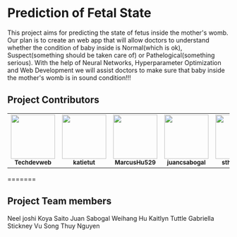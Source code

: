 # Prediction of Fetal State
This project aims for predicting the state of fetus inside the mother's womb. Our plan is to create an web app that will allow doctors to understand whether the condition of baby inside is Normal(which is ok), Suspect(something should be taken care of) or Pathelogical(something serious). With the help of Neural Networks, Hyperparameter Optimization and Web Development we will assist doctors to make sure that baby inside the mother's womb is in sound condition!!! 

## Project Contributors 
<table>
   <tbody>
     <tr>
       <td align="center">
         <a href="https://github.com/Techdevweb">
         <img src="https://avatars.githubusercontent.com/u/66744996?v=4" width="100px;">
         </a><br/>
         <small><b>Techdevweb</b></small>
       </td>
       <td align="center">
         <a href="https://github.com/katietut">
         <img src="https://avatars.githubusercontent.com/u/115242194?v=4" width="100px;">
         </a><br/>
         <small><b>katietut</b></small>
       </td>
       <td align="center">
         <a href="https://github.com/MarcusHu529">
         <img src="https://avatars.githubusercontent.com/u/114897364?v=4" width="100px;">
         </a><br/>
         <small><b>MarcusHu529</b></small>
       </td>
       <td align="center">
         <a href="https://github.com/juancsabogal">
         <img src="https://avatars.githubusercontent.com/u/114792472?v=4" width="100px;">
         </a><br/>
         <small><b>juancsabogal</b></small>
       </td>
       <td align="center">
         <a href="https://github.com/sthuy9804">
         <img src="https://avatars.githubusercontent.com/u/114836703?v=4" width="100px;">
         </a><br/>
         <small><b>sthuy9804</b></small>
       </td>
       <td align="center">
         <a href="https://github.com/KoyaS">
         <img src="https://avatars.githubusercontent.com/u/39803522?v=4" width="100px;">
         </a><br/>
         <small><b>KoyaS</b></small>
       </td>
       <td align="center">
         <a href="https://github.com/Goob16">
         <img src="https://avatars.githubusercontent.com/u/114874289?v=4" width="100px;">
         </a><br/>
         <small><b>Goob16</b></small>
       </td>
     </tr>
   </tbody>
 </table>

=======
## Project Team members
Neel joshi
Koya Saito
Juan Sabogal
Weihang Hu
Kaitlyn Tuttle
Gabriella Stickney
Vu Song Thuy Nguyen
